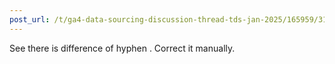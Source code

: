 ```yaml
---
post_url: /t/ga4-data-sourcing-discussion-thread-tds-jan-2025/165959/317
---
```

See there is difference of hyphen . Correct it manually.